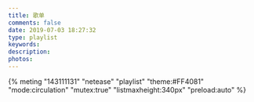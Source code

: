 ```yaml
---
title: 歌单
comments: false
date: 2019-07-03 18:27:32
type: playlist
keywords:
description:
photos:
---
```


{% meting "143111131" "netease" "playlist" "theme:#FF4081" "mode:circulation" "mutex:true" "listmaxheight:340px" "preload:auto" %}